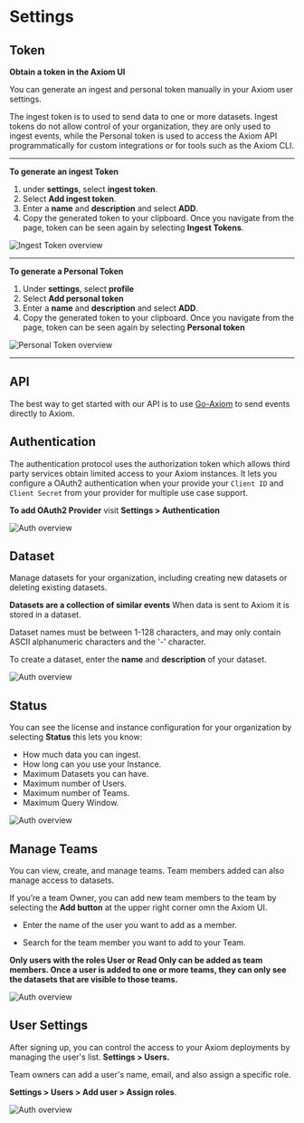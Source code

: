<div class="axi-header">
  <h1>Settings</h1>
</div>


## Token

**Obtain a token in the Axiom UI**

You can generate an ingest and personal token manually in your Axiom user settings. 

The ingest token is to used to send data to one or more datasets. Ingest tokens do not allow control of your organization, they are only used to ingest events, while the Personal token is used to access the Axiom API programmatically for custom integrations or for tools such as the Axiom CLI.

---

**To generate an ingest Token**

1. under **settings**, select **ingest token**. 
2. Select **Add ingest token**.
3. Enter a **name** and **description** and select **ADD**. 
4. Copy the generated token to your clipboard. Once you navigate from the page, token can be seen again by selecting **Ingest Tokens**. 

<img class="axi-window-shadow" src="/assets/shots/ingest-token.png" alt="Ingest Token overview" /> 




---


**To generate a Personal Token**

1. Under **settings**, select **profile**
2. Select **Add personal token**
3. Enter a **name** and **description** and select **ADD**.
4. Copy the generated token to your clipboard. Once you navigate from the page, token can be seen again by selecting **Personal token**


<img class="axi-window-shadow" src="/assets/shots/personal-token.png" alt="Personal Token overview" /> 

---

## API

The best way to get started with our API is to use [Go-Axiom](https://github.com/axiomhq/cli) to send events directly to Axiom. 
## Authentication

The authentication protocol uses the authorization token which allows third party services obtain limited access to your Axiom instances. It lets you configure a OAuth2 authentication when your provide your `Client ID` and `Client Secret` from your provider for multiple use case support. 

**To add OAuth2 Provider** visit **Settings > Authentication**

<img class="axi-window-shadow" src="/assets/shots/authentication.png" alt="Auth overview" /> 


## Dataset 

Manage datasets for your organization, including creating new datasets or deleting existing datasets.

**Datasets are a collection of similar events** When data is sent to Axiom it is stored in a dataset. 

Dataset names must be between 1-128 characters, and may only contain ASCII alphanumeric characters and the '-' character.

To create a dataset, enter the **name** and **description** of your dataset. 

<img class="axi-window-shadow" src="/assets/shots/dataset.png" alt="Auth overview" /> 

## Status

You can see the license and instance configuration for your organization by selecting **Status** this lets you know:

- How much data you can ingest. 
- How long can you use your Instance.
- Maximum Datasets you can have.
- Maximum number of Users.
- Maximum number of Teams. 
- Maximum Query Window.

<img class="axi-window-shadow" src="/assets/shots/status.png" alt="Auth overview" /> 


## Manage Teams

You can view, create, and manage teams.  Team members added can also manage access to datasets. 

If you’re a team Owner, you can add new team members to the team by selecting the **Add button** at the upper right corner omn the Axiom UI.   

- Enter the name of the user you want to add as a member. 

- Search for the team member you want to add to your Team.

**Only users with the roles User or Read Only can be added as team members. Once a user is added to one or more teams, they can only see the datasets that are visible to those teams.**

<img class="axi-window-shadow" src="/assets/shots/teams.png" alt="Auth overview" /> 


## User Settings

After signing up, you can control the access to your Axiom deployments by managing the user's list.  **Settings > Users.** 

Team owners can add a user's name, email, and also assign a specific role. 

**Settings > Users > Add user > Assign roles**. 

<img class="axi-window-shadow" src="/assets/shots/users.png" alt="Auth overview" /> 